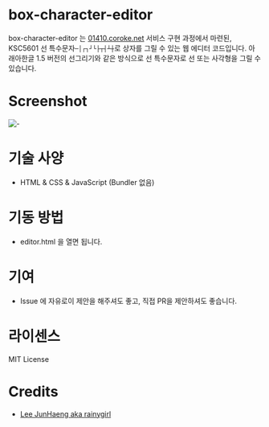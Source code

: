 # box-character-editor

box-character-editor 는 [01410.coroke.net](https://01410.coroke.net) 서비스 구현 과정에서 마련된, KSC5601 선 특수문자`─│┌┐┘└├┬┤┴┼`로 상자를 그릴 수 있는 웹 에디터 코드입니다. 아래아한글 1.5 버전의 선그리기와 같은 방식으로 선 특수문자로 선 또는 사각형을 그릴 수 있습니다.

# Screenshot

![-](https://user-images.githubusercontent.com/1021138/198879386-8b9c99a9-d93a-4d46-b7a1-31675ae97d62.png)

# 기술 사양

- HTML & CSS & JavaScript (Bundler 없음)

# 기동 방법

- editor.html 을 열면 됩니다.

# 기여

- Issue 에 자유로이 제안을 해주셔도 좋고, 직접 PR을 제안하셔도 좋습니다. 

# 라이센스

MIT License 

# Credits

- [Lee JunHaeng aka rainygirl](https://rainygirl.com/)
